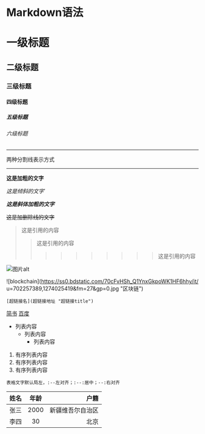 # Markdown语法

# 一级标题
## 二级标题
### 三级标题
#### 四级标题
##### 五级标题
###### 六级标题

---
两种分割线表示方式
***


**这是加粗的文字**

*这是倾斜的文字*`

***这是斜体加粗的文字***

~~这是加删除线的文字~~

>这是引用的内容
>>这是引用的内容
>>>>>>>>>>这是引用的内容



![图片alt](https://upload.jianshu.io/users/upload_avatars/5847426/96399692-db3e-4060-9dda-b42929fb8919.jpg?imageMogr2/auto-orient/strip|imageView2/1/w/96/h/96/format/webp '图片title')


![blockchain](https://ss0.bdstatic.com/70cFvHSh_Q1YnxGkpoWK1HF6hhy/it/
u=702257389,1274025419&fm=27&gp=0.jpg "区块链")

```
[超链接名](超链接地址 "超链接title")
```
[简书](http://jianshu.com)
[百度](http://baidu.com)

- 列表内容
  + 列表内容 
    * 列表内容

1. 有序列表内容
2. 有序列表内容
3. 有序列表内容

```
表格文字默认局左，:--左对齐；:--:居中；--:右对齐
```
姓名|年龄|户籍
--|:--:|--:
张三|2000|新疆维吾尔自治区
李四|30|北京
